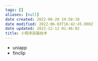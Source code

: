 ```yaml
---
tags: []
aliases: [null]
date created: 2022-06-20 19:58:18
date modified: 2022-06-03T16:42:45.000Z
date updated: 2022-12-12 01:46:02
title: 小程序容器技术
---
```


- uniapp
- finclip
